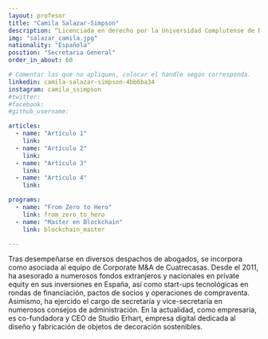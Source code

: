```yaml
---
layout: profesor
title: "Camila Salazar-Simpson"
description: “Licenciada en derecho por la Universidad Complutense de Madrid.“
img: "salazar_camila.jpg"
nationality: "Española"
position: "Secretaria General"
order_in_about: 60

# Comentar las que no apliquen, colocar el handle según corresponda.
linkedin: camila-salazar-simpson-4bb6ba34
instagram: camila_ssimpson
#twitter:
#facebook:
#github_username: 

articles:
  - name: "Artículo 1"
    link:
  - name: "Artículo 2"
    link:
  - name: "Artículo 3"
    link:
  - name: "Artículo 4"
    link:

programs:
  - name: "From Zero to Hero"
    link: from_zero_to_hero
  - name: "Master en Blockchain"
    link: blockchain_master

---
```



Tras desempeñarse en diversos despachos de abogados, se incorpora como asociada
al equipo de Corporate M&A de Cuatrecasas. Desde el 2011, ha asesorado a
numerosos fondos extranjeros y nacionales en prívate equity en sus inversiones
en España, así como start-ups tecnológicas en rondas de financiación, pactos de
socios y operaciones de compraventa.
Asimismo, ha ejercido el cargo de secretaría y vice-secretaría en numerosos
consejos de administración.
En la actualidad, como empresaria, es co-fundadora y CEO de Studio Erhart,
empresa digital dedicada al diseño y fabricación de objetos de decoración
sostenibles.
